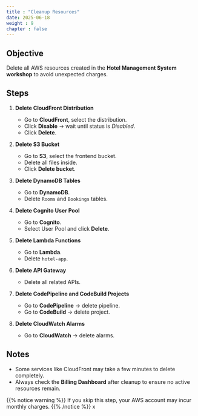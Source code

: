 ```yaml
---
title : "Cleanup Resources"
date: 2025-06-18
weight : 9
chapter : false
---
```


## Objective

Delete all AWS resources created in the **Hotel Management System workshop** to avoid unexpected charges.

## Steps

1. **Delete CloudFront Distribution**
   - Go to **CloudFront**, select the distribution.
   - Click **Disable** → wait until status is *Disabled*.
   - Click **Delete**.

2. **Delete S3 Bucket**
   - Go to **S3**, select the frontend bucket.
   - Delete all files inside.
   - Click **Delete bucket**.

3. **Delete DynamoDB Tables**
   - Go to **DynamoDB**.
   - Delete `Rooms` and `Bookings` tables.

4. **Delete Cognito User Pool**
   - Go to **Cognito**.
   - Select User Pool and click **Delete**.

5. **Delete Lambda Functions**
   - Go to **Lambda**.
   - Delete `hotel-app`.

6. **Delete API Gateway**
   - Delete all related APIs.

7. **Delete CodePipeline and CodeBuild Projects**
   - Go to **CodePipeline** → delete pipeline.
   - Go to **CodeBuild** → delete project.

8. **Delete CloudWatch Alarms**
   - Go to **CloudWatch** → delete alarms.

## Notes

- Some services like CloudFront may take a few minutes to delete completely.
- Always check the **Billing Dashboard** after cleanup to ensure no active resources remain.

{{% notice warning %}}
If you skip this step, your AWS account may incur monthly charges.
{{% /notice %}}
x